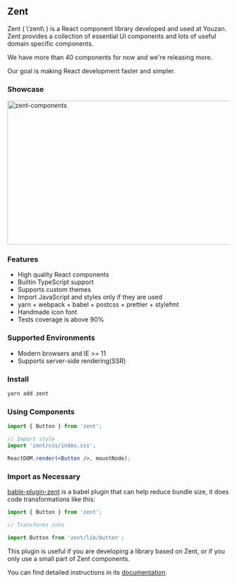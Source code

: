 ## Zent

Zent ( \ˈzent\ ) is a React component library developed and used at Youzan. Zent provides a collection of essential UI components and lots of useful domain specific components.

We have more than 40 components for now and we're releasing more.

Our goal is making React development faster and simpler.

### Showcase

![zent-components](https://img.yzcdn.cn/zanui/react/zent-components.png)

### Features

* High quality React components
* Builtin TypeScript support
* Supports custom themes
* Import JavaScript and styles only if they are used
* yarn + webpack + babel + postcss + prettier + stylefmt
* Handmade icon font
* Tests coverage is above 90%

### Supported Environments

* Modern browsers and IE >= 11
* Supports server-side rendering(SSR)

### Install

```bash
yarn add zent
```

### Using Components

```jsx
import { Button } from 'zent';

// Import style
import 'zent/css/index.css';

ReactDOM.render(<Button />, mountNode);
```

### Import as Necessary

[bable-plugin-zent](babel-plugin-zent) is a babel plugin that can help reduce bundle size, it does code transformations like this:

```js
import { Button } from 'zent';

// Transforms into

import Button from 'zent/lib/button';
```

This plugin is useful if you are developing a library based on Zent, or if you only use a small part of Zent components.

You can find detailed instructions in its [documentation](babel-plugin-zent).

<style>
img[alt="zent-components"] {
  width: 849px; 
  height: 327px;
}
</style>
